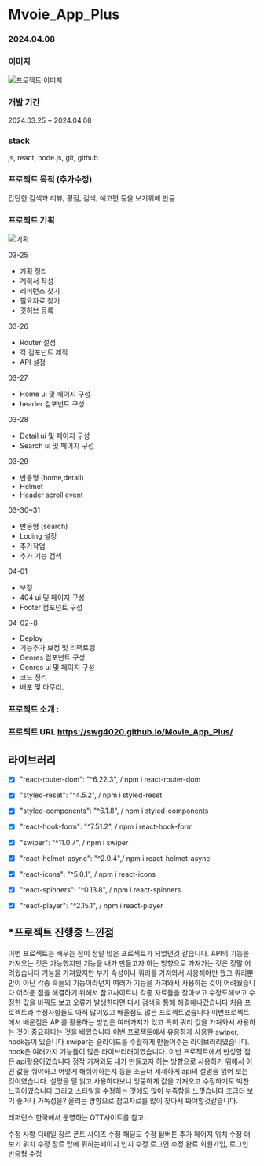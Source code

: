 # Mvoie_App_Plus

### 2024.04.08

### 이미지 
![프로젝트 이미지](https://github.com/swg4020/Movie_App_Plus/assets/162289678/135a0d6b-4dc2-4020-a670-9bd6096e3771)

### 개발 기간
 2024.03.25 ~ 2024.04.08

### stack
js, react, node.js, git, github

### 프로젝트 목적 (추가수정)
간단한 검색과 리뷰, 평점, 검색, 예고편 등을 보기위해 만듬

### 프로젝트 기획 

![기획](https://github.com/swg4020/Movie_App_Plus/assets/162289678/66c9c890-e3c0-4781-ba8f-10ce4f13812c)

03-25 
- 기획 정리
- 계획서 작성
- 레퍼런스 찾기
- 필요자료 찾기
- 깃허브 등록

03-26
- Router 설정
- 각 컴포넌트 제작
- API 설정

03-27
- Home ui 및 페이지 구성
- header 컴포넌트 구성

03-28
- Detail ui 및 페이지 구성
- Search ui 및 페이지 구성

03-29
- 반응형 (home,detail)
- Helmet
- Header scroll event

03-30~31
- 반응형 (search)
- Loding 설정
- 추가작업
- 추가 기능 검색

04-01
- 보정
- 404 ui 및 페이지 구성
- Footer 컴포넌트 구성

04-02~8
- Deploy
- 기능추가 보정 및 리팩토링
- Genres 컴포넌트 구성
- Genres ui 및 페이지 구성
- 코드 정리
- 배포 및 마무리.

### 프로젝트 소개 :

### 프로젝트 URL  https://swg4020.github.io/Movie_App_Plus/ 

## 라이브러리
- [x] "react-router-dom": "^6.22.3", / npm i react-router-dom
- [x] "styled-reset": "^4.5.2", / npm i styled-reset
- [x] "styled-components": "^6.1.8", / npm i styled-components
- [x] "react-hook-form": "^7.51.2", / npm i react-hook-form
- [x] "swiper": "^11.0.7", / npm i swiper
- [x] "react-helmet-async": "^2.0.4",/ npm i react-helmet-async
- [x] "react-icons": "^5.0.1", / npm i react-icons
- [x] "react-spinners": "^0.13.8", / npm i react-spinners
- [x] "react-player": "^2.15.1", / npm i react-player


## *프로젝트 진행중 느낀점
이번 프로젝트는 배우는 점이 정말 많은 프로젝트가 되었던것 같습니다. API의 기능을 가져오는 것은 가능했지만 기능을 내가 만들고자 하는 방향으로 가져가는 것은 정말 어려웠습니다 기능을 가져왔지만 부가 속성이나 쿼리를 가져와서 사용해야만 했고 쿼리뿐만이 아닌 각종 훅들의 기능이라던지 여러가 기능을 가져와서 사용하는 것이 어려웠습니다 어려운 점을 해결하기 위해서 참고사이트나 각종 자료들을 찾아보고 수정도해보고 수정한 값을 바꿔도 보고 오류가 발생한다면 다시 검색을 통해 해결해나갔습니다 처음 프로젝트라 수정사항들도 아직 많이있고 배울점도 많은 프로젝트였습니다 이번프로젝트에서 배운점은 API를 활용하는 방법은 여러가지가 있고 특히 쿼리 값을 가져와서 사용하는 것이 중요하다는 것을 배웠습니다 이번 프로젝트에서 유용하게 사용한 swiper, hook등이 있습니다 swiper는 슬라이드를 수월하게 만들어주는 라이브러리였습니다. hook은 여러가지 기능들이 많은 라이브리러이였습니다. 이번 프로젝트에서 반성할 점은 api활용이였습니다 정작 가져와도 내가 만들고자 하는 방향으로 사용하기 위해서 어떤 값을 줘야하고 어떻게 해줘야하는지 등을 조금더 세세하게 api의 설명을 읽어 보는 것이였습니다. 설명을 덜 읽고 사용하다보니 엉뚱하게 값을 가져오고 수정하기도 벅찬 느낌이였습니다 그리고 스타일을 수정하는 것에도 많이 부족함을 느꼇습니다 조금더 보기 좋거나 가독성을? 올리는 방향으로 참고자료를 많이 찾아서 봐야할것같습니다.

레퍼런스
한국에서 운영하는 OTT사이트를 참고.

수정 사항
디테일 장르 폰트 사이즈 수정 패딩도 수정
탑버튼 추가
페이지 위치 수정
더보기 위치 수정
장르 탑에 뭐하는페이지 인지 수정
로그인 수정 완료
회원가입, 로그인 반응형 수정
